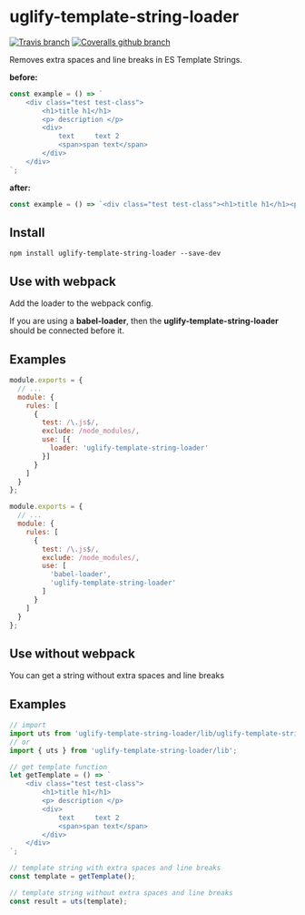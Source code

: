 # uglify-template-string-loader

[![Travis branch](https://img.shields.io/travis/Flamme13/uglify-template-string-loader/master.svg?style=flat-square)](https://travis-ci.org/Flamme13/uglify-template-string-loader)
[![Coveralls github branch](https://img.shields.io/coveralls/github/Flamme13/uglify-template-string-loader/master.svg?style=flat-square)](https://coveralls.io/github/Flamme13/uglify-template-string-loader?branch=master)

Removes extra spaces and line breaks in ES Template Strings.

**before:**
```js
const example = () => `
    <div class="test test-class">
        <h1>title h1</h1>
        <p> description </p>
        <div>
            text     text 2
            <span>span text</span>
        </div>
    </div>
`;
```

**after:**
```js
const example = () => `<div class="test test-class"><h1>title h1</h1><p>description</p><div>text text 2<span>span text</span></div></div>`;
```

## Install

```shell
npm install uglify-template-string-loader --save-dev
```

## Use with webpack

Add the loader to the webpack config.

If you are using a **babel-loader**, then the **uglify-template-string-loader** should be connected before it.

## Examples

```js
module.exports = {
  // ...
  module: {
    rules: [
      {
        test: /\.js$/,
        exclude: /node_modules/,
        use: [{
          loader: 'uglify-template-string-loader'
        }]
      }
    ]
  }
};
```

```js
module.exports = {
  // ...
  module: {
    rules: [
      {
        test: /\.js$/,
        exclude: /node_modules/,
        use: [
          'babel-loader',
          'uglify-template-string-loader'
        ]
      }
    ]
  }
};
```

## Use without webpack

You can get a string without extra spaces and line breaks

## Examples

```js
// import
import uts from 'uglify-template-string-loader/lib/uglify-template-string';
// or
import { uts } from 'uglify-template-string-loader/lib';

// get template function
let getTemplate = () => `
    <div class="test test-class">
        <h1>title h1</h1>
        <p> description </p>
        <div>
            text     text 2
            <span>span text</span>
        </div>
    </div>
`;

// template string with extra spaces and line breaks
const template = getTemplate();

// template string without extra spaces and line breaks
const result = uts(template);
```
